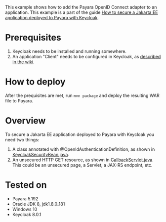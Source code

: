 This example shows how to add the Payara OpenID Connect adapter to an application. This example is a part of the guide [How to secure a Jakarta EE application deployed to Payara with Keycloak](https://github.com/bcgov/moh-iam/wiki/How-to-secure-a-Jakarta-EE-application-deployed-to-Payara-with-Keycloak).

# Prerequisites

1. Keycloak needs to be installed and running somewhere.
2. An application "Client" needs to be configured in Keycloak, as [described in the wiki](https://github.com/bcgov/moh-iam/wiki/How-to-secure-a-Jakarta-EE-application-deployed-to-Payara-with-Keycloak).

# How to deploy

After the prequisites are met, run `mvn package` and deploy the resulting WAR file to Payara.

# Overview

To secure a Jakarta EE application deployed to Payara with Keycloak you need two things:

1. A class annotated with @OpenIdAuthenticationDefinition, as shown in [KeycloakSecurityBean.java](https://github.com/bcgov/moh-iam/blob/master/keycloak-javaee-example/src/main/java/ca/bc/gov/health/security/KeycloakSecurityBean.java).
2. An unsecured HTTP GET resource, as shown in [CallbackServlet.java](https://github.com/bcgov/moh-iam/blob/master/keycloak-javaee-example/src/main/java/ca/bc/gov/health/security/CallbackServlet.java). This could be an unsecured page, a Servlet, a JAX-RS endpoint, etc.

# Tested on

* Payara 5.192
* Oracle JDK 8, jdk1.8.0_181
* Windows 10
* Keycloak 8.0.1
